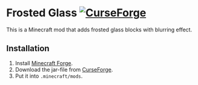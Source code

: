 # Frosted Glass [![CurseForge](https://cf.way2muchnoise.eu/versions/For%20MC_652302_all.svg)](https://www.curseforge.com/minecraft/mc-mods/frosted-glass)

This is a Minecraft mod that adds frosted glass blocks with blurring effect.

## Installation

1. Install [Minecraft Forge](https://files.minecraftforge.net/net/minecraftforge/forge/index_1.18.2.html).
2. Download the jar-file from [CurseForge](https://www.curseforge.com/minecraft/mc-mods/frosted-glass).
3. Put it into `.minecraft/mods`.
